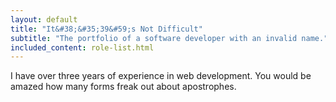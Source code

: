 ```yaml
---
layout: default
title: "It&#38;&#35;39&#59;s Not Difficult"
subtitle: "The portfolio of a software developer with an invalid name."
included_content: role-list.html
---
```


I have over three years of experience in web development. You would be amazed how many forms freak out about apostrophes.
